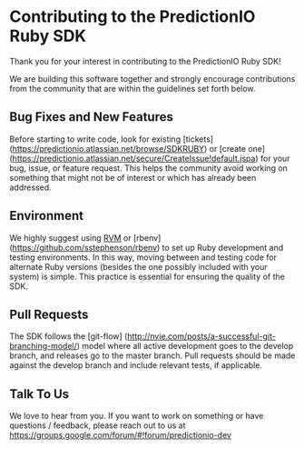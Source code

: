 Contributing to the PredictionIO Ruby SDK
=========================================

Thank you for your interest in contributing to the PredictionIO Ruby SDK!

We are building this software together and strongly encourage contributions
from the community that are within the guidelines set forth below.


Bug Fixes and New Features
--------------------------

Before starting to write code, look for existing [tickets]
(https://predictionio.atlassian.net/browse/SDKRUBY) or [create one]
(https://predictionio.atlassian.net/secure/CreateIssue!default.jspa) 
for your bug, issue, or feature request. This helps the community
avoid working on something that might not be of interest or which
has already been addressed.


Environment
-----------

We highly suggest using [RVM](https://rvm.io/) or [rbenv]
(https://github.com/sstephenson/rbenv) to set up Ruby development and
testing environments. In this way, moving between and testing code for
alternate Ruby versions (besides the one possibly included with your 
system) is simple. This practice is essential for ensuring the quality
of the SDK.


Pull Requests
-------------

The SDK follows the [git-flow]
(http://nvie.com/posts/a-successful-git-branching-model/) model where all
active development goes to the develop branch, and releases go to the master
branch. Pull requests should be made against the develop branch and include
relevant tests, if applicable.


Talk To Us
----------

We love to hear from you. If you want to work on something or have
questions / feedback, please reach out to us at
https://groups.google.com/forum/#!forum/predictionio-dev
